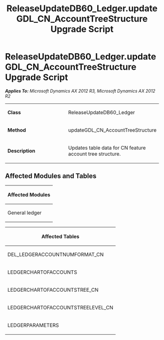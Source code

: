 ﻿---
title: ReleaseUpdateDB60_Ledger.updateGDL_CN_AccountTreeStructure Upgrade Script
TOCTitle: ReleaseUpdateDB60_Ledger.updateGDL_CN_AccountTreeStructure Upgrade Script
ms:assetid: ac32193a-30d5-e8f8-de47-3820c78001a4
ms:mtpsurl: https://msdn.microsoft.com/en-us/library/JJ686489(v=AX.60)
ms:contentKeyID: 49710444
ms.date: 05/18/2015
mtps_version: v=AX.60
---

# ReleaseUpdateDB60\_Ledger.updateGDL\_CN\_AccountTreeStructure Upgrade Script 


_**Applies To:** Microsoft Dynamics AX 2012 R3, Microsoft Dynamics AX 2012 R2_

<table>
<colgroup>
<col style="width: 50%" />
<col style="width: 50%" />
</colgroup>
<tbody>
<tr class="odd">
<td><p><strong>Class</strong></p></td>
<td><p>ReleaseUpdateDB60_Ledger</p></td>
</tr>
<tr class="even">
<td><p><strong>Method</strong></p></td>
<td><p>updateGDL_CN_AccountTreeStructure</p></td>
</tr>
<tr class="odd">
<td><p><strong>Description</strong></p></td>
<td><p>Updates table data for CN feature account tree structure.</p></td>
</tr>
</tbody>
</table>


## Affected Modules and Tables

<table>
<colgroup>
<col style="width: 100%" />
</colgroup>
<thead>
<tr class="header">
<th><p>Affected Modules</p></th>
</tr>
</thead>
<tbody>
<tr class="odd">
<td><p>General ledger</p></td>
</tr>
</tbody>
</table>


<table>
<colgroup>
<col style="width: 100%" />
</colgroup>
<thead>
<tr class="header">
<th><p>Affected Tables</p></th>
</tr>
</thead>
<tbody>
<tr class="odd">
<td><p>DEL_LEDGERACCOUNTNUMFORMAT_CN</p></td>
</tr>
<tr class="even">
<td><p>LEDGERCHARTOFACCOUNTS</p></td>
</tr>
<tr class="odd">
<td><p>LEDGERCHARTOFACCOUNTSTREE_CN</p></td>
</tr>
<tr class="even">
<td><p>LEDGERCHARTOFACCOUNTSTREELEVEL_CN</p></td>
</tr>
<tr class="odd">
<td><p>LEDGERPARAMETERS</p></td>
</tr>
</tbody>
</table>

  


